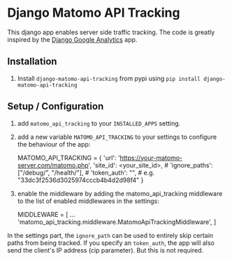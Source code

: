 # Django Matomo API Tracking

This django app enables server side traffic tracking. The code is greatly inspired by the [Django Google Analytics](https://github.com/praekeltfoundation/django-google-analytics) app.

## Installation

1. Install ``django-matomo-api-tracking`` from pypi using ``pip install django-matomo-api-tracking``

## Setup / Configuration

1. add ``matomo_api_tracking`` to your ``INSTALLED_APPS`` setting.
2. add a new variable ``MATOMO_API_TRACKING`` to your settings to configure the behaviour of the app:


    MATOMO_API_TRACKING = {
        'url': 'https://your-matomo-server.com/matomo.php',
        'site_id': <your_site_id>,
        # 'ignore_paths': ["/debug/", "/health/"],
        # 'token_auth': "<your auth token>",  # e.g.  "33dc3f2536d3025974cccb4b4d2d98f4"
    }

3. enable the middleware by adding the matomo_api_tracking middleware to the list of enabled middlewares in the settings: 


    MIDDLEWARE = [
        ...
        'matomo_api_tracking.middleware.MatomoApiTrackingMiddleware',
    ]

In the settings part, the `ignore_path` can be used to entirely skip certain
paths from being tracked. If you specify an `token_auth`, the app will also send
the client's IP address (cip parameter). But this is not required.
